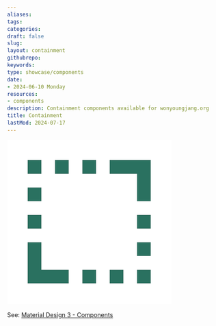 ```yaml
---
aliases: 
tags:
categories:
draft: false
slug: 
layout: containment
githubrepo: 
keywords: 
type: showcase/components
date:
- 2024-06-10 Monday
resources:
- components
description: Containment components available for wonyoungjang.org
title: Containment
lastMod: 2024-07-17
---
```

![containment.webp](/assets/containment_1721246195262_0.webp)

See: [Material Design 3 - Components](https://m3.material.io/components)
